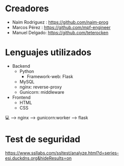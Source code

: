 # Creadores

- Naím Rodriguez : https://github.com/naim-prog
- Marcos Pérez : https://github.com/mpf-engineer
- Manuel Delgado: https://github.com/teterocken

  
# Lenguajes utilizados

* Backend
  * Python
    * Framework-web: Flask
  * MySQL
  * nginx: reverse-proxy
  * Gunicorn: middleware
* Frontend
  * HTML
  * CSS

 :computer: --> nginx --> gunicorn:worker --> flask

# Test de seguridad

https://www.ssllabs.com/ssltest/analyze.html?d=series-esi.duckdns.org&hideResults=on
